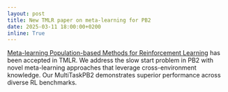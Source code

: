 ```yaml
---
layout: post
title: New TMLR paper on meta-learning for PB2
date: 2025-03-11 18:00:00+0200
inline: True
---
```


[Meta-learning Population-based Methods for Reinforcement Learning](https://openreview.net/forum?id=d9htascfP8) has been accepted in TMLR. We address the slow start problem in PB2 with novel meta-learning approaches that leverage cross-environment knowledge. Our MultiTaskPB2 demonstrates superior performance across diverse RL benchmarks.